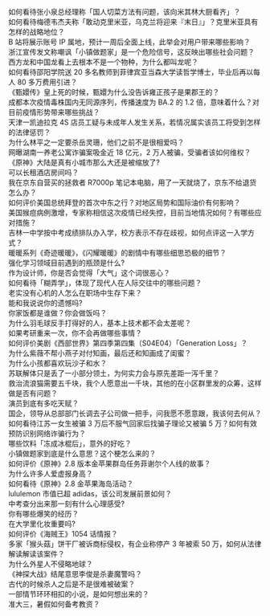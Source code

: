 如何看待张小泉总经理称「国人切菜方法有问题，该向米其林大厨看齐」？  
如何看待梅德韦杰夫称「敢动克里米亚，乌克兰将迎来『末日』」？克里米亚具有怎样的战略地位？  
B 站将展示账号 IP 属地，预计一周后全面上线，此举会对用户带来哪些影响？  
浙江宣传发文称嘲讽「小镇做题家」是一个危险信号，这反映出哪些社会问题？  
西方龙和中国龙看上去根本不是一个物种，为什么都叫龙呢？  
如何看待邵阳学院送 20 多名教师到菲律宾亚当森大学读哲学博士，毕业后再以每人 80 多万费用引进？  
《甄嬛传》皇上死的时候，甄嬛为什么没告诉雍正孩子是果郡王的？  
成都本次疫情毒株国内无同源序列，传播速度为 BA.2 的 1.2 倍，意味着什么？对目前疫情形势带来哪些挑战？  
天津一凯迪拉克 4S 店员工疑与未成年人发生关系，若情况属实该员工将受到怎样的法律惩罚？  
为什么林平之一定要杀岳灵珊，他们之前不是很相爱吗？  
网曝湖南一养老公寓诈骗案吸金近 18 亿元，2 万人被骗，受骗者该如何维权？  
《原神》大陆是真有小城市那么大还是被缩放了?  
可以长租酒店房间吗？  
我在京东自营买的拯救者 R7000p 笔记本电脑，用了一天就烧了，京东不给退货怎么办？  
如何评价美国总统拜登的首次中东之行？对地区局势和国际油价有何影响？  
美国猴痘病例激增，专家称相信这次疫情已经失控，目前当地情况如何？有哪些应对措施？  
吉林一中学按中考成绩排队办入学，校方表示不存在歧视，如何点评这一入学方式？  
暖暖系列《奇迹暖暖》，《闪耀暖暖》的剧情中有哪些细思恐极的细节？  
强化学习领域目前遇到的瓶颈是什么?  
作为设计师，你是否会觉得「大气」这个词很恶心？  
如何看待「糊弄学」，体现了现代人在人际交往中的哪些问题？  
老实没有心机的人怎么在职场中生存下来？  
能和我说说你的遗憾吗?  
你家饭都是谁做？你会做饭吗？  
为什么羽毛球反手打得好的人，基本上技术都不会太差呢？  
如果考研重来一次，你不会再做哪些事情？  
如何评价美剧《西部世界》第四季第四集（S04E04）「Generation Loss」？  
为什么紫薇不帮小燕子对付知画，最后还和知画成了闺蜜？  
为什么小孩都喜欢玩沙子和水？  
苏联解体只是丢了一小部分领土，为何实力会与原先差距一泻千里？  
救治流浪猫需要五千块，我个人愿意出一千块，其他的在小区群里发的众筹，这样做是否有问题？  
演员到底有多吃天赋？  
国企，领导从总部部门长调去子公司做一把手，问我愿不愿意跟，我该何去何从？  
如何看待江苏一女生被骗 3 万后不服气回家后找骗子理论又被骗 5 万？如何有效预防识别网络诈骗行为？  
哪些饮料「冻成冰棍后」，意外的好吃？  
小镇做题家到底是什么意思？这个梗怎么来的？  
如何评价《原神》2.8 版本金苹果群岛任务菲谢尔个人线的故事？  
为什么许多人爱虚报身高？  
如何看待《原神》2.8 金苹果海岛活动？  
lululemon 市值已超 adidas，该公司发展前景如何？  
中考查分出来那一刻有什么心理感受?  
你有哪些爆笑的经历？  
在大学里化妆重要吗?  
如何评价《海贼王》1054 话情报？  
多家「猴头菇」饼干厂被诉商标侵权，有企业称停产 3 年被索 50 万，如何从法律解读解读该案件？  
为什么外星人不侵略地球？  
《神探大战》结尾意思李俊是杀妻魔警吗？  
古代的时候杀人之后是不是很难被破案？  
一部情节环环相扣的小说，是如何想出来的？  
准大三，暑假如何备考教资？  
